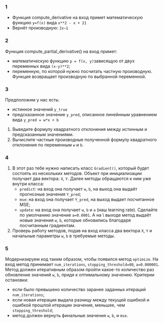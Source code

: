 ### 1
- Функция compute_derivative на вход примет математическую функцию `y=f(x)` вида `x**2 - x + 21`  
- Вернёт производную: `2𝑥−1`

### 2
Функция compute_partial_derivative() на вход примет:
- математическую функцию `p = f(x, y)`зависящую от двух переменных вида `(x-y)**2`;
- переменную, по которой нужно посчитать частную производную.
Функция возвращает производную по выбранной переменной.

### 3
Предположим у нас есть:
- истинное значений `y_true`  
- предсказанное значение `y_pred`, описанное линейнным уравнением вида `y_pred = w*x + b`
1. Выведите формулу квадратного отклонения между истинным и предсказанным значениями. 
2. Вычислите частные производные полученной формулу квадратного отклонения по переменным `w` и `b`.

### 4
1. В этот раз тебе нужно написать класс `Gradient()`, который будет состоять из нескольких методов. Объект при 
инициализации получает два вектора: `X`, `Y`. Далее методы обращаются к ним уже внутри класса: 
     * `predict`: на вход она получает `w`, `b`, на выход она выдаёт прогнозные значения `Y_pred`;
     * `mse`: на вход она получает `Y_pred`, на выход выдает посчитанное MSE;
     * `update`: на вход она получает `w`, `b` и `a` (наш learning rate). Сделайте по умолчанию значение `a=0.0001`. А на \ 
выходe метод выдаёт новые значения `w`, `b`, которые обновились благодаря посчитанным градиентам.
2. Проверь работу методов, подав на вход класса два вектора `X`, `Y` и начальные параметры `w`, `b` в требуемые методы.

### 5
Модернизируем код  таким образом, чтобы появился метод `optimize`. На вход метод принимает `num_iterations`, 
`stopping_threshold=80`, `a=0.000001`. 
Метод должен итеративным образом пройти какое-то количество раз обновление значений `w`, `b`, 
придя к оптимальному значению. Критерии остановки:
  * если было превышено количество заранее заданных итераций `num_iterations`;
  * если новая итерация выдала разницу между текущей ошибкой и ошибкой прошлой итерации значение, меньшее, чем `stopping_threshold`;
  * метод должен вернуть финальные значения `w`, `b`, и `mse`.


